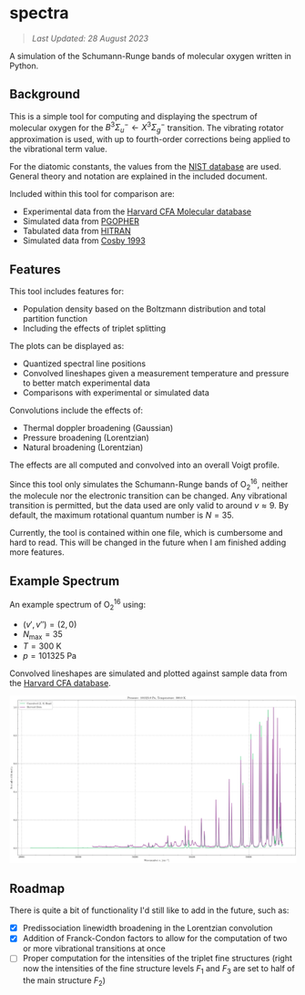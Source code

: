 # spectra

> *Last Updated: 28 August 2023*

A simulation of the Schumann-Runge bands of molecular oxygen written in Python.

## Background

This is a simple tool for computing and displaying the spectrum of molecular oxygen for the $B^3\Sigma_u^-\leftarrow X^3\Sigma_g^-$ transition. The vibrating rotator approximation is used, with up to fourth-order corrections being applied to the vibrational term value.

For the diatomic constants, the values from the [NIST database](https://webbook.nist.gov/cgi/cbook.cgi?ID=C7782447&Mask=1000#Diatomic) are used. General theory and notation are explained in the included document.

Included within this tool for comparison are:

- Experimental data from the [Harvard CFA Molecular database](https://lweb.cfa.harvard.edu/amp/ampdata/cfamols.html)
- Simulated data from [PGOPHER](https://pgopher.chm.bris.ac.uk/Help/makeo2.htm)
- Tabulated data from [HITRAN](https://hitran.org/lbl/3?36=on)
- Simulated data from [Cosby 1993](https://ntrs.nasa.gov/citations/19930050666)

## Features

This tool includes features for:

- Population density based on the Boltzmann distribution and total partition function
- Including the effects of triplet splitting

The plots can be displayed as:

- Quantized spectral line positions
- Convolved lineshapes given a measurement temperature and pressure to better match experimental data
- Comparisons with experimental or simulated data

Convolutions include the effects of:

- Thermal doppler broadening (Gaussian)
- Pressure broadening (Lorentzian)
- Natural broadening (Lorentzian)

The effects are all computed and convolved into an overall Voigt profile.

Since this tool only simulates the Schumann-Runge bands of $\text{O}_2^{16}$, neither the molecule nor the electronic transition can be changed. Any vibrational transition is permitted, but the data used are only valid to around $v\approx9$. By default, the maximum rotational quantum number is $N=35$.

Currently, the tool is contained within one file, which is cumbersome and hard to read. This will be changed in the future when I am finished adding more features.

## Example Spectrum

An example spectrum of $\text{O}_2^{16}$ using:

- $(v',v'')=(2,0)$
- $N_\text{max}=35$
- $T=300$ $\text{K}$
- $p=101325$ $\text{Pa}$

Convolved lineshapes are simulated and plotted against sample data from the [Harvard CFA database](https://lweb.cfa.harvard.edu/amp/ampdata/o2pub92/o2wb2x0.xsc).

![Example Spectrum](img/example.webp)

## Roadmap

There is quite a bit of functionality I'd still like to add in the future, such as:

- [x] Predissociation linewidth broadening in the Lorentzian convolution
- [x] Addition of Franck-Condon factors to allow for the computation of two or more vibrational transitions at once
- [ ] Proper computation for the intensities of the triplet fine structures (right now the intensities of the fine structure levels $F_1$ and $F_3$ are set to half of the main structure $F_2$)
